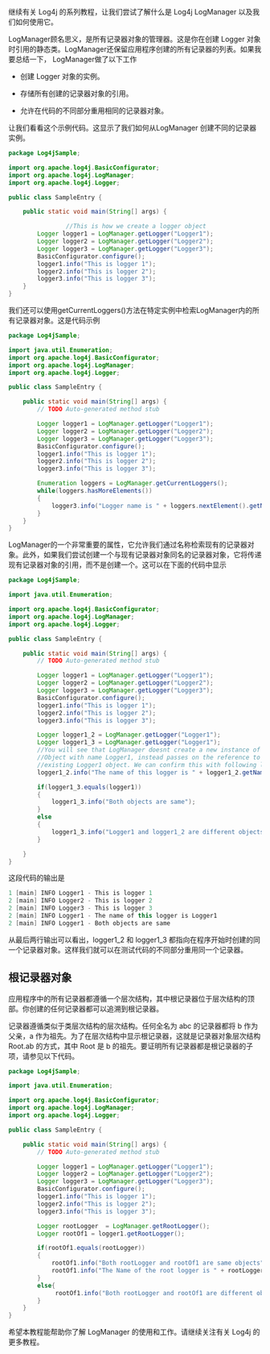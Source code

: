 继续有关 Log4j 的系列教程，让我们尝试了解什么是 Log4j LogManager 以及我们如何使用它。

LogManager顾名思义，是所有记录器对象的管理器。这是你在创建 Logger 对象时引用的静态类。LogManager还保留应用程序创建的所有记录器的列表。如果我要总结一下， LogManager做了以下工作

- 创建 Logger 对象的实例。

- 存储所有创建的记录器对象的引用。

- 允许在代码的不同部分重用相同的记录器对象。

让我们看看这个示例代码。这显示了我们如何从LogManager 创建不同的记录器实例。

```java
package Log4jSample;

import org.apache.log4j.BasicConfigurator;
import org.apache.log4j.LogManager;
import org.apache.log4j.Logger;

public class SampleEntry {

	public static void main(String[] args) {

                //This is how we create a logger object
		Logger logger1 = LogManager.getLogger("Logger1");
		Logger logger2 = LogManager.getLogger("Logger2");
		Logger logger3 = LogManager.getLogger("Logger3");
		BasicConfigurator.configure();
		logger1.info("This is logger 1");
		logger2.info("This is logger 2");
		logger3.info("This is logger 3");		
	}
}
```

我们还可以使用getCurrentLoggers()方法在特定实例中检索LogManager内的所有记录器对象。这是代码示例

```java
package Log4jSample;

import java.util.Enumeration;
import org.apache.log4j.BasicConfigurator;
import org.apache.log4j.LogManager;
import org.apache.log4j.Logger;

public class SampleEntry {

	public static void main(String[] args) {
		// TODO Auto-generated method stub

		Logger logger1 = LogManager.getLogger("Logger1");
		Logger logger2 = LogManager.getLogger("Logger2");
		Logger logger3 = LogManager.getLogger("Logger3");
		BasicConfigurator.configure();
		logger1.info("This is logger 1");
		logger2.info("This is logger 2");
		logger3.info("This is logger 3");	

		Enumeration loggers = LogManager.getCurrentLoggers();
		while(loggers.hasMoreElements())
		{
			logger3.info("Logger name is " + loggers.nextElement().getName());			
		}
	}
}
```

LogManager的一个非常重要的属性，它允许我们通过名称检索现有的记录器对象。此外，如果我们尝试创建一个与现有记录器对象同名的记录器对象，它将传递现有记录器对象的引用，而不是创建一个。这可以在下面的代码中显示

```java
package Log4jSample;

import java.util.Enumeration;

import org.apache.log4j.BasicConfigurator;
import org.apache.log4j.LogManager;
import org.apache.log4j.Logger;

public class SampleEntry {

	public static void main(String[] args) {
		// TODO Auto-generated method stub

		Logger logger1 = LogManager.getLogger("Logger1");
		Logger logger2 = LogManager.getLogger("Logger2");
		Logger logger3 = LogManager.getLogger("Logger3");
		BasicConfigurator.configure();
		logger1.info("This is logger 1");
		logger2.info("This is logger 2");
		logger3.info("This is logger 3");	

		Logger logger1_2 = LogManager.getLogger("Logger1");
		Logger logger1_3 = LogManager.getLogger("Logger1");
		//You will see that LogManager doesnt create a new instance of logger
		//Object with name Logger1, instead passes on the reference to the 
		//existing Logger1 object. We can confirm this with following lines
		logger1_2.info("The name of this logger is " + logger1_2.getName());

        if(logger1_3.equals(logger1))
        {
        	logger1_3.info("Both objects are same");
        }
        else
        {
        	logger1_3.info("Logger1 and logger1_2 are different objects");
        }

	}
}
```

这段代码的输出是

```java
1 [main] INFO Logger1 - This is logger 1
2 [main] INFO Logger2 - This is logger 2
2 [main] INFO Logger3 - This is logger 3
2 [main] INFO Logger1 - The name of this logger is Logger1
2 [main] INFO Logger1 - Both objects are same
```

从最后两行输出可以看出，logger1_2 和 logger1_3 都指向在程序开始时创建的同一个记录器对象。这样我们就可以在测试代码的不同部分重用同一个记录器。

## 根记录器对象

应用程序中的所有记录器都遵循一个层次结构，其中根记录器位于层次结构的顶部。你创建的任何记录器都可以追溯到根记录器。

记录器遵循类似于类层次结构的层次结构。任何全名为 abc 的记录器都将 b 作为父亲，a 作为祖先。为了在层次结构中显示根记录器，这就是记录器对象层次结构 Root.ab 的方式，其中 Root 是 b 的祖先。要证明所有记录器都是根记录器的子项，请参见以下代码。

```java
package Log4jSample;

import java.util.Enumeration;

import org.apache.log4j.BasicConfigurator;
import org.apache.log4j.LogManager;
import org.apache.log4j.Logger;

public class SampleEntry {

	public static void main(String[] args) {
		// TODO Auto-generated method stub

		Logger logger1 = LogManager.getLogger("Logger1");
		Logger logger2 = LogManager.getLogger("Logger2");
		Logger logger3 = LogManager.getLogger("Logger3");
		BasicConfigurator.configure();
		logger1.info("This is logger 1");
		logger2.info("This is logger 2");
		logger3.info("This is logger 3");	

		Logger rootLogger  = LogManager.getRootLogger();
		Logger rootOf1 = logger1.getRootLogger();

		if(rootOf1.equals(rootLogger))
		{
			rootOf1.info("Both rootLogger and rootOf1 are same objects");	
			rootOf1.info("The Name of the root logger is " + rootLogger.getName());
		}
		else{
		     rootOf1.info("Both rootLogger and rootOf1 are different objects");
		}		
	}
}
```

希望本教程能帮助你了解 LogManager 的使用和工作。请继续关注有关 Log4j 的更多教程。